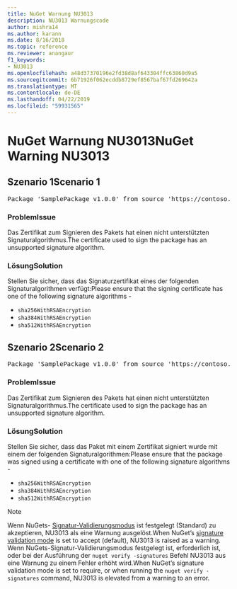 ```yaml
---
title: NuGet Warnung NU3013
description: NU3013 Warnungscode
author: mishra14
ms.author: karann
ms.date: 8/16/2018
ms.topic: reference
ms.reviewer: anangaur
f1_keywords:
- NU3013
ms.openlocfilehash: a48d37370196e2fd38d8af643304ffc63860d9a5
ms.sourcegitcommit: 6b71926f062ecddb8729ef8567baf67fd269642a
ms.translationtype: MT
ms.contentlocale: de-DE
ms.lasthandoff: 04/22/2019
ms.locfileid: "59931565"
---
```

# <a name="nuget-warning-nu3013"></a><span data-ttu-id="3d348-103">NuGet Warnung NU3013</span><span class="sxs-lookup"><span data-stu-id="3d348-103">NuGet Warning NU3013</span></span>

## <a name="scenario-1"></a><span data-ttu-id="3d348-104">Szenario 1</span><span class="sxs-lookup"><span data-stu-id="3d348-104">Scenario 1</span></span>

<pre>Package 'SamplePackage v1.0.0' from source 'https://contoso.com/index.json': The signing certificate has an unsupported signature algorithm.</pre>

### <a name="issue"></a><span data-ttu-id="3d348-105">Problem</span><span class="sxs-lookup"><span data-stu-id="3d348-105">Issue</span></span>

<span data-ttu-id="3d348-106">Das Zertifikat zum Signieren des Pakets hat einen nicht unterstützten Signaturalgorithmus.</span><span class="sxs-lookup"><span data-stu-id="3d348-106">The certificate used to sign the package has an unsupported signature algorithm.</span></span>


### <a name="solution"></a><span data-ttu-id="3d348-107">Lösung</span><span class="sxs-lookup"><span data-stu-id="3d348-107">Solution</span></span>

<span data-ttu-id="3d348-108">Stellen Sie sicher, dass das Signaturzertifikat eines der folgenden Signaturalgorithmen verfügt:</span><span class="sxs-lookup"><span data-stu-id="3d348-108">Please ensure that the signing certificate has one of the following signature algorithms -</span></span> 
* `sha256WithRSAEncryption`
* `sha384WithRSAEncryption`
* `sha512WithRSAEncryption`



## <a name="scenario-2"></a><span data-ttu-id="3d348-109">Szenario 2</span><span class="sxs-lookup"><span data-stu-id="3d348-109">Scenario 2</span></span>

<pre>Package 'SamplePackage v1.0.0' from source 'https://contoso.com/index.json': The primary signature's certificate has an unsupported signature algorithm.</pre>

### <a name="issue"></a><span data-ttu-id="3d348-110">Problem</span><span class="sxs-lookup"><span data-stu-id="3d348-110">Issue</span></span>

<span data-ttu-id="3d348-111">Das Zertifikat zum Signieren des Pakets hat einen nicht unterstützten Signaturalgorithmus.</span><span class="sxs-lookup"><span data-stu-id="3d348-111">The certificate used to sign the package has an unsupported signature algorithm.</span></span>


### <a name="solution"></a><span data-ttu-id="3d348-112">Lösung</span><span class="sxs-lookup"><span data-stu-id="3d348-112">Solution</span></span>

<span data-ttu-id="3d348-113">Stellen Sie sicher, dass das Paket mit einem Zertifikat signiert wurde mit einem der folgenden Signaturalgorithmen:</span><span class="sxs-lookup"><span data-stu-id="3d348-113">Please ensure that the package was signed using a certificate with one of the following signature algorithms -</span></span> 
* `sha256WithRSAEncryption`
* `sha384WithRSAEncryption`
* `sha512WithRSAEncryption`


> [!Note]
> <span data-ttu-id="3d348-114">Wenn NuGets- [Signatur-Validierungsmodus](https://docs.microsoft.com/en-us/nuget/consume-packages/installing-signed-packages#configure-package-signature-requirements) ist festgelegt (Standard) zu akzeptieren, NU3013 als eine Warnung ausgelöst.</span><span class="sxs-lookup"><span data-stu-id="3d348-114">When NuGet’s [signature validation mode](https://docs.microsoft.com/en-us/nuget/consume-packages/installing-signed-packages#configure-package-signature-requirements) is set to accept (default), NU3013 is raised as a warning.</span></span> <span data-ttu-id="3d348-115">Wenn NuGets-Signatur-Validierungsmodus festgelegt ist, erforderlich ist, oder bei der Ausführung der `nuget verify -signatures` Befehl NU3013 aus eine Warnung zu einem Fehler erhöht wird.</span><span class="sxs-lookup"><span data-stu-id="3d348-115">When NuGet’s signature validation mode is set to require, or when running the `nuget verify -signatures` command, NU3013 is elevated from a warning to an error.</span></span> 

